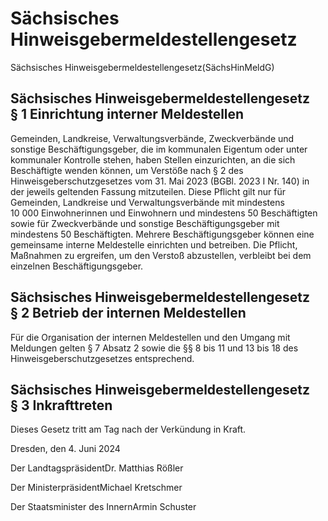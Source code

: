 # Sächsisches Hinweisgebermeldestellengesetz

Sächsisches Hinweisgebermeldestellengesetz(SächsHinMeldG)

## Sächsisches Hinweisgebermeldestellengesetz § 1 Einrichtung interner Meldestellen

Gemeinden, Landkreise, Verwaltungsverbände, Zweckverbände und sonstige Beschäftigungsgeber, die im kommunalen Eigentum oder unter kommunaler Kontrolle stehen, haben Stellen einzurichten, an die sich Beschäftigte wenden können, um Verstöße nach § 2 des Hinweisgeberschutzgesetzes vom 31. Mai 2023 (BGBl. 2023 I Nr. 140) in der jeweils geltenden Fassung mitzuteilen. Diese Pflicht gilt nur für Gemeinden, Landkreise und Verwaltungsverbände mit mindestens 10 000 Einwohnerinnen und Einwohnern und mindestens 50 Beschäftigten sowie für Zweckverbände und sonstige Beschäftigungsgeber mit mindestens 50 Beschäftigten. Mehrere Beschäftigungsgeber können eine gemeinsame interne Meldestelle einrichten und betreiben. Die Pflicht, Maßnahmen zu ergreifen, um den Verstoß abzustellen, verbleibt bei dem einzelnen Beschäftigungsgeber.


## Sächsisches Hinweisgebermeldestellengesetz § 2 Betrieb der internen Meldestellen

Für die Organisation der internen Meldestellen und den Umgang mit Meldungen gelten § 7 Absatz 2 sowie die §§ 8 bis 11 und 13 bis 18 des Hinweisgeberschutzgesetzes entsprechend.


## Sächsisches Hinweisgebermeldestellengesetz § 3 Inkrafttreten

Dieses Gesetz tritt am Tag nach der Verkündung in Kraft.

Dresden, den 4. Juni 2024

Der LandtagspräsidentDr. Matthias Rößler

Der MinisterpräsidentMichael Kretschmer

Der Staatsminister des InnernArmin Schuster


